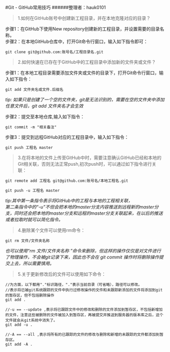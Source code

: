 #Git - GitHub常用技巧
######整理者：hauk0101
>1.如何在GitHub账号中创建新工程目录，并在本地克隆对应的目录？

步骤1：在GitHub下使用New repository创建新的工程目录，并设置需要的目录名称。<br>
步骤2：在本地GitHub仓库中，打开Git命令行窗口，输入如下指令即可：<br>

	git clone git@github.com:账号名/工程目录名.git

>2.如何快速在已存在于GitHub中的工程目录中添加新的文件夹或文件？

步骤1：在本地工程目录需要添加文件夹或文件的目录下，打开Git命令行窗口，输入如下指令：<br>
	
	git add 文件夹名或文件.后缀名
_tip: 如果只是创建了一个空的文件夹，git是无法识别的，需要在空的文件夹中添加任意文件后，git add 文件夹名才会生效_

步骤2：提交至本地仓库,输入如下指令：<br>

	git commit -m "相关备注"

步骤3：提交到远程GitHub对应的工程目录中，输入如下指令：<br>

	git push 工程名 master
	
>3.在将本地的文件上传至GitHub中时，需要注意确认GitHub已经和本地的Git相关联，否则无法正常push,初次push时，可以通过如下指令进行关联：<br>
	
	git remote add 工程名 git@github.com:账号名/本地工程名.git

	git push -u 工程名 master

_tip:其中第一条指令表示将GitHub中的工程与本地的工程相关联，<br>第二条指令中的“-u”不但会把本地的master分支内容推送到远程新的master分支，同时还会把本地的master分支和远程的master分支关联起来，在以后的推送或者拉取时就可以简化指令。_

>4.删除某个文件可以使用rm命令：

	git rm 文件/文件夹名称

_也可以使用“rm 文件/文件夹名称 ”命令来删除，但这样的操作仅仅是对文件进行了物理操作，不会被git记录下来，因此也不会在	git commit 操作时将删除操作提交上去，所以需要慎用。_


>5.关于更新修改后的文件可以使用如下命令：

	//为方面，以下都用"."标识路径，"."表示当前目录（可省略），路径可以修改。
	//表示将已被git系统跟踪的文件中执行过修改操作的文件和未跟踪新添加的文件将添加到git的暂存区，但不包括删除操作
	git add .
	
	//-u == --update ,表示将已跟踪文件中的修改和删除的文件添加到暂存区，不包括新增加的文件，注意这些被删除的文件被加入到暂存区，再被提交并推送到服务器的版本库之后，这个文件就会从git系统中消失了。
	git add -u .

	//-A == --all ,表示将所有的已跟踪的文件的修改与删除和新增的未跟踪的文件都添加到暂存区。
	git add -A .